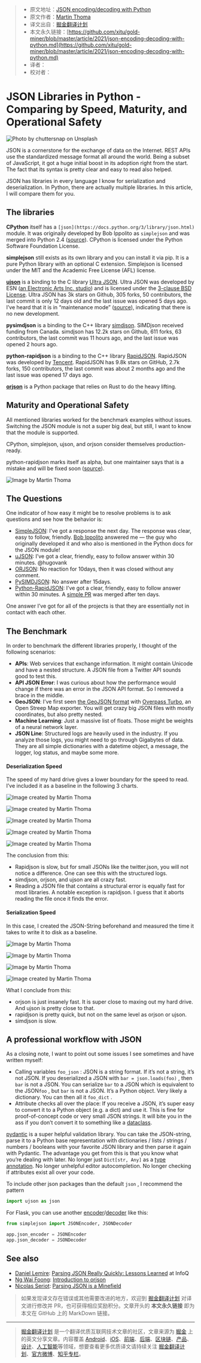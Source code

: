 > * 原文地址：[JSON encoding/decoding with Python](https://levelup.gitconnected.com/json-encoding-decoding-with-python-62a2cae63a6a)
> * 原文作者：[Martin Thoma](https://medium.com/@martinthoma)
> * 译文出自：[掘金翻译计划](https://github.com/xitu/gold-miner)
> * 本文永久链接：[https://github.com/xitu/gold-miner/blob/master/article/2021/json-encoding-decoding-with-python.md](https://github.com/xitu/gold-miner/blob/master/article/2021/json-encoding-decoding-with-python.md)
> * 译者：
> * 校对者：

# JSON Libraries in Python - Comparing by Speed, Maturity, and Operational Safety

![Photo by [chuttersnap](https://unsplash.com/@chuttersnap?utm_source=medium&utm_medium=referral) on [Unsplash](https://unsplash.com?utm_source=medium&utm_medium=referral)](https://cdn-images-1.medium.com/max/12032/0*iesq6b2IrRZHExHL)

JSON is a cornerstone for the exchange of data on the Internet. REST APIs use the standardized message format all around the world. Being a subset of JavaScript, it got a huge initial boost in its adoption right from the start. The fact that its syntax is pretty clear and easy to read also helped.

JSON has libraries in every language I know for serialization and deserialization. In Python, there are actually multiple libraries. In this article, I will compare them for you.

## The libraries

**CPython** itself has a `[json](https://docs.python.org/3/library/json.html)` module. It was originally developed by Bob Ippolito as `simplejson` and was merged into Python 2.4 ([source](https://docs.python.org/3/whatsnew/2.6.html#the-json-module-javascript-object-notation)). CPython is licensed under the Python Software Foundation License.

**simplejson** still exists as its own library and you can install it via pip. It is a pure Python library with an optional C extension. Simplejson is licensed under the MIT and the Academic Free License (AFL) license.

[**ujson**](https://pypi.org/project/ujson/) is a binding to the C library [Ultra JSON](https://github.com/ultrajson/ultrajson). Ultra JSON was developed by ESN ([an Electronic Arts Inc. studio](https://techcrunch.com/2012/09/26/electronic-arts-buys-online-gaming-development-studio-esn/)) and is licensed under the [3-clause BSD License](https://tldrlegal.com/license/bsd-3-clause-license-(revised)). Ultra JSON has 3k stars on Github, 305 forks, 50 contributors, the last commit is only 12 days old and the last issue was opened 5 days ago. I’ve heard that it is in “maintenance mode” ([source](https://github.com/ultrajson/ultrajson/issues/428#issuecomment-699456053)), indicating that there is no new development.

**pysimdjson** is a binding to the C++ library [simdjson](https://github.com/simdjson/simdjson). SIMDjson received funding from Canada. simdjson has 12.2k stars on Github, 611 forks, 63 contributors, the last commit was 11 hours ago, and the last issue was opened 2 hours ago.

**python-rapidjson** is a binding to the C++ library [RapidJSON](https://github.com/Tencent/rapidjson). RapidJSON was developed by [Tencent](https://en.wikipedia.org/wiki/Tencent). RapidJSON has 9.8k stars on GitHub, 2.7k forks, 150 contributors, the last commit was about 2 months ago and the last issue was opened 17 days ago.

[**orjson**](https://pypi.org/project/orjson/) is a Python package that relies on Rust to do the heavy lifting.

## Maturity and Operational Safety

All mentioned libraries worked for the benchmark examples without issues. Switching the JSON module is not a super big deal, but still, I want to know that the module is supported.

CPython, simplejson, ujson, and orjson consider themselves production-ready.

python-rapidjson marks itself as alpha, but one maintainer says that is a mistake and will be fixed soon ([source](https://github.com/python-rapidjson/python-rapidjson/issues/140#issuecomment-699475354)).

![Image by Martin Thoma](https://cdn-images-1.medium.com/max/3052/1*U5_u-RSFKJonoiyITzMzAg.png)

## The Questions

One indicator of how easy it might be to resolve problems is to ask questions and see how the behavior is:

* [SimpleJSON](https://github.com/simplejson/simplejson/issues/267): I’ve got a response the next day. The response was clear, easy to follow, friendly. [Bob Ippolito](undefined) answered me — the guy who originally developed it and who also is mentioned in the Python docs for the JSON module!
* [uJSON](https://github.com/ultrajson/ultrajson/issues/428): I’ve got a clear, friendly, easy to follow answer within 30 minutes. @hugovank
* [ORJSON](https://github.com/ijl/orjson/issues/127): No reaction for 10days, then it was closed without any comment.
* [PySIMDJSON](https://github.com/TkTech/pysimdjson/issues/54): No answer after 15days.
* [Python-RapidJSON](https://github.com/python-rapidjson/python-rapidjson/issues/140): I’ve got a clear, friendly, easy to follow answer within 30 minutes. A [simple PR](https://github.com/python-rapidjson/python-rapidjson/pull/143) was merged after ten days.

One answer I’ve got for all of the projects is that they are essentially not in contact with each other.

## The Benchmark

In order to benchmark the different libraries properly, I thought of the following scenarios:

* **APIs**: Web services that exchange information. It might contain Unicode and have a nested structure. A JSON file from a Twitter API sounds good to test this.
* **API JSON Error**: I was curious about how the performance would change if there was an error in the JSON API format. So I removed a brace in the middle.
* **GeoJSON**: I’ve first seen [the GeoJSON format](https://en.wikipedia.org/wiki/GeoJSON) with [Overpass Turbo](https://overpass-turbo.eu/), an Open Streep Map exporter. You will get crazy big JSON files with mostly coordinates, but also pretty nested.
* **Machine Learning**: Just a massive list of floats. Those might be weights of a neural network layer.
* **JSON Line**: Structured logs are heavily used in the industry. If you analyze those logs, you might need to go through Gigabytes of data. They are all simple dictionaries with a datetime object, a message, the logger, log status, and maybe some more.

#### Deserialization Speed

The speed of my hard drive gives a lower boundary for the speed to read. I’ve included it as a baseline in the following 3 charts.

![Image created by Martin Thoma](https://cdn-images-1.medium.com/max/4800/1*T6ZZEdyTdAfk2H7ZUROXQw.png)

![Image created by Martin Thoma](https://cdn-images-1.medium.com/max/4800/1*l9edlCf_jRRmfk2c3E6sTQ.png)

![Image created by Martin Thoma](https://cdn-images-1.medium.com/max/4800/1*mdU1HzX6SvyPmRQxvT267w.png)

![Image created by Martin Thoma](https://cdn-images-1.medium.com/max/4800/1*dF6H5_XkF0B0zYFohYh8Fg.png)

![Image created by Martin Thoma](https://cdn-images-1.medium.com/max/4800/1*UvxjYlDcM507RIVBytu78w.png)

The conclusion from this:

* Rapidjson is slow, but for small JSONs like the twitter.json, you will not notice a difference. One can see this with the structured logs.
* simdjson, orjson, and ujson are all crazy fast.
* Reading a JSON file that contains a structural error is equally fast for most libraries. A notable exception is rapidjson. I guess that it aborts reading the file once it finds the error.

#### Serialization Speed

In this case, I created the JSON-String beforehand and measured the time it takes to write it to disk as a baseline.

![Image by Martin Thoma](https://cdn-images-1.medium.com/max/4800/1*li98MCygc3bb3CNeM6UmiQ.png)

![Image by Martin Thoma](https://cdn-images-1.medium.com/max/4800/1*H-6Jn-siAFZol3zaMK3tZQ.png)

![Image by Martin Thoma](https://cdn-images-1.medium.com/max/4800/1*euOrrhI4Ds2-rXc3I0MlBg.png)

![Image created by Martin Thoma](https://cdn-images-1.medium.com/max/4800/1*vE2gNIkOy7087tGdeX0ZTA.png)

What I conclude from this:

* orjson is just insanely fast. It is super close to maxing out my hard drive. And ujson is pretty close to that.
* rapidjson is pretty quick, but not on the same level as orjson or ujson.
* simdjson is slow.

## A professional workflow with JSON

As a closing note, I want to point out some issues I see sometimes and have written myself:

* Calling variables `foo_json` : JSON is a string format. If it’s not a string, it’s not JSON. If you deserialized a JSON with `bar = json.loads(foo)` , then `bar` is not a JSON. You can serialize `bar` to a JSON which is equivalent to the JSON`foo` , but `bar` is not a JSON. It’s a Python object. Very likely a dictionary. You can then all it `foo_dict` .
* Attribute checks all over the place: If you receive a JSON, it’s super easy to convert it to a Python object (e.g. a dict) and use it. This is fine for proof-of-concept code or very small JSON strings. It will bite you in the ass if you don’t convert it to something like a [dataclass](https://docs.python.org/3/library/dataclasses.html).

[pydantic](https://github.com/samuelcolvin/pydantic) is a super helpful validation library. You can take the JSON-string, parse it to a Python base representation with dictionaries / lists / strings / numbers / booleans with your favorite JSON library and then parse it again with Pydantic. The advantage you get from this is that you know what you’re dealing with later. No longer just `Dict[str, Any]` as a [type annotation](https://medium.com/analytics-vidhya/type-annotations-in-python-3-8-3b401384403d). No longer unhelpful editor autocompletion. No longer checking if attributes exist all over your code.

To include other json packages than the default `json` , I recommend the pattern

```py
import ujson as json
```

For Flask, you can use another [encoder](https://flask.palletsprojects.com/en/1.1.x/api/#flask.json.JSONEncoder)/[decoder](https://flask.palletsprojects.com/en/1.1.x/api/#flask.json.JSONDecoder) like this:

```py
from simplejson import JSONEncoder, JSONDecoder

app.json_encoder = JSONEncoder
app.json_decoder = JSONDecoder
```

## See also

* [Daniel Lemire](undefined): [Parsing JSON Really Quickly: Lessons Learned](https://www.youtube.com/watch?v=wlvKAT7SZIQ) at InfoQ
* [Ng Wai Foong](undefined): [Introduction to orjson](https://levelup.gitconnected.com/introduction-to-orjson-3d06dde79208)
* [Nicolas Seriot](undefined): [Parsing JSON is a Minefield](http://seriot.ch/parsing_json.php)

> 如果发现译文存在错误或其他需要改进的地方，欢迎到 [掘金翻译计划](https://github.com/xitu/gold-miner) 对译文进行修改并 PR，也可获得相应奖励积分。文章开头的 **本文永久链接** 即为本文在 GitHub 上的 MarkDown 链接。

---

> [掘金翻译计划](https://github.com/xitu/gold-miner) 是一个翻译优质互联网技术文章的社区，文章来源为 [掘金](https://juejin.im) 上的英文分享文章。内容覆盖 [Android](https://github.com/xitu/gold-miner#android)、[iOS](https://github.com/xitu/gold-miner#ios)、[前端](https://github.com/xitu/gold-miner#前端)、[后端](https://github.com/xitu/gold-miner#后端)、[区块链](https://github.com/xitu/gold-miner#区块链)、[产品](https://github.com/xitu/gold-miner#产品)、[设计](https://github.com/xitu/gold-miner#设计)、[人工智能](https://github.com/xitu/gold-miner#人工智能)等领域，想要查看更多优质译文请持续关注 [掘金翻译计划](https://github.com/xitu/gold-miner)、[官方微博](http://weibo.com/juejinfanyi)、[知乎专栏](https://zhuanlan.zhihu.com/juejinfanyi)。
